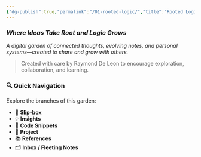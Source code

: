 ```yaml
---
{"dg-publish":true,"permalink":"/01-rooted-logic/","title":"Rooted Logic","tags":["gardenEntry"]}
---
```


### _Where Ideas Take Root and Logic Grows_

_A digital garden of connected thoughts, evolving notes, and personal systems—created to share and grow with others._

> Created with care by Raymond De Leon to encourage exploration, collaboration, and learning.

### 🔍 Quick Navigation

Explore the branches of this garden:

- 🧠 **Slip-box**
- 💡 **Insights**
- 🧰 **Code Snippets**
- 📂 **Project**
- 📚 **References**
- 🗂️ **Inbox / Fleeting Notes**
